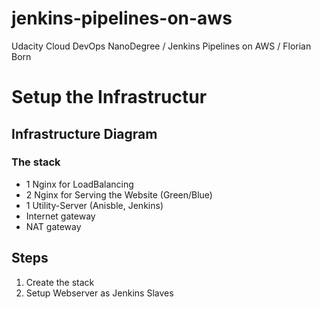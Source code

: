 # jenkins-pipelines-on-aws
Udacity Cloud DevOps NanoDegree / Jenkins Pipelines on AWS / Florian Born

# Setup the Infrastructur

## Infrastructure Diagram

### The stack
- 1 Nginx for LoadBalancing
- 2 Nginx for Serving the Website (Green/Blue)
- 1 Utility-Server (Anisble, Jenkins)
- Internet gateway
- NAT gateway

## Steps
1. Create the stack
2. Setup Webserver as Jenkins Slaves

